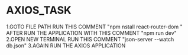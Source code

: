 # AXIOS_TASK


1.GOTO FILE PATH RUN THIS COMMENT  "npm nstall react-router-dom " AFTER RUN THE APPLICATION WITH THIS COMMENT "npm run dev"
2.OPEN NEW TERMINAL RUN THIS COMMENT "json-server --watch db.json"
3.AGAIN RUN THE AXIOS APPLICATION 
